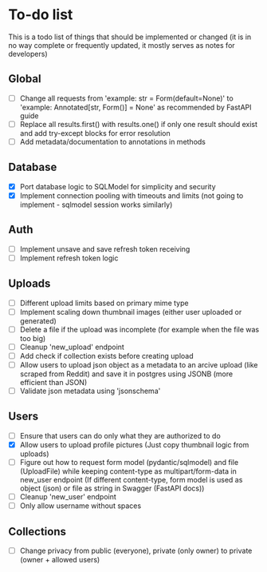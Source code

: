 # To-do list
This is a todo list of things that should be implemented or changed (it is in no way complete or frequently updated, it mostly serves as notes for developers)

## Global
- [ ] Change all requests from 'example: str = Form(default=None)' to 'example: Annotated[str, Form()] = None' as recommended by FastAPI guide
- [ ] Replace all results.first() with results.one() if only one result should exist and add try-except blocks for error resolution
- [ ] Add metadata/documentation to annotations in methods

## Database
- [x] Port database logic to SQLModel for simplicity and security
- [x] Implement connection pooling with timeouts and limits (not going to implement - sqlmodel session works similarly)

## Auth
- [ ] Implement unsave and save refresh token receiving
- [ ] Implement refresh token logic

## Uploads
- [ ] Different upload limits based on primary mime type
- [ ] Implement scaling down thumbnail images (either user uploaded or generated)
- [ ] Delete a file if the upload was incomplete (for example when the file was too big)
- [ ] Cleanup 'new_upload' endpoint
- [ ] Add check if collection exists before creating upload
- [ ] Allow users to upload json object as a metadata to an arcive upload (like scraped from Reddit) and save it in postgres using JSONB (more efficient than JSON)
- [ ] Validate json metadata using 'jsonschema'

## Users
- [ ] Ensure that users can do only what they are authorized to do
- [x] Allow users to upload profile pictures (Just copy thumbnail logic from uploads)
- [ ] Figure out how to request form model (pydantic/sqlmodel) and file (UploadFile) while keeping content-type as multipart/form-data in new_user endpoint (If different content-type, form model is used as object (json) or file as string in Swagger (FastAPI docs))
- [ ] Cleanup 'new_user' endpoint
- [ ] Only allow username without spaces

## Collections
- [ ] Change privacy from public (everyone), private (only owner) to private (owner + allowed users)
